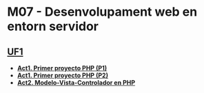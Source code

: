 # M07 - Desenvolupament web en entorn servidor
## [**UF1**](https://github.com/xzhou12/m07-web-servidor/tree/UF1/UF1)
* [**Act1. Primer proyecto PHP (P1)**](https://github.com/xzhou12/m07-web-servidor/tree/UF1/UF1/Act1%20primer%20proyecto%20php)
* [**Act1. Primer proyecto PHP (P2)**](https://github.com/xzhou12/m07-web-servidor/tree/UF1/UF1/act1-php-pt2)
* [**Act2. Modelo-Vista-Controlador en PHP**](https://github.com/xzhou12/m07-web-servidor/tree/UF1/UF1/Act2.%20Modelo-Vista-Controlador%20en%20PHP)
